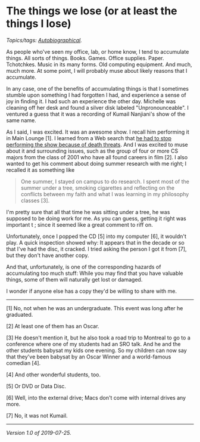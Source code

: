 The things we lose (or at least the things I lose)
==================================================

*Topics/tags: [Autobiographical](index-autobiographical).*

As people who've seen my office, lab, or home know, I tend to accumulate
things.  All sorts of things.  Books.  Games.  Office supplies.  Paper.
Tchotchkes.  Music in its many forms.  Old computing equipment.  And
much, much more.  At some point, I will probably muse about likely reasons
that I accumulate.

In any case, one of the benefits of accumulating things is that I sometimes
stumble upon something I had forgotten I had, and experience a sense of joy
in finding it.  I had such an experience the other day.  Michelle was
cleaning off her desk and found a silver disk labeled "Unpronounceable".
I ventured a guess that it was a recording of Kumail Nanjiani's show of
the same name.

As I said, I was excited.  It was an awesome show.  I recall
him performing it in Main Lounge [1].  I learned from a Web
search that [he had to stop performing the show because of death
threats](http://floodmagazine.com/34050/kumail-nanjiani-can-hot-take-it-or-leave-it/).  And I was excited to muse about it and surrounding issues,
such as the group of four or more CS majors from the class of 2001 who
have all found careers in film [2].  I also wanted to get his comment
about doing summer research with me right; I recalled it as something
like

> One summer, I stayed on campus to do research.  I spent most of the
summer under a tree, smoking cigarettes and reflecting on the conflicts
between my faith and what I was learning in my philosophy classes [3].

I'm pretty sure that all that time he was sitting under a tree, he was
supposed to be doing work for me.  As you can guess, getting it right
was important t ; since it seemed like a great comment to riff on.

Unfortunately, once I popped the CD [5] into my computer [6], it wouldn't
play.  A quick inspection showed why: It appears that in the decade or so
that I've had the disc, it cracked.  I tried asking the person I got it
from [7], but they don't have another copy.

And that, unfortunately, is one of the corresponding hazards of accumulating
too much stuff: While you may find that you have valuable things, some of
them will naturally get lost or damaged.

I wonder if anyone else has a copy they'd be willing to share with me.

---

[1] No, not when he was an undergraduate.  This event was long after he
graduated.

[2] At least one of them has an Oscar.

[3] He doesn't mention it, but he also took a road trip to Montreal
to go to a conference where one of my students had an SRO talk.  And
he and the other students babysat my kids one evening.  So my children
can now say that they've been babysat by an Oscar Winner and a world-famous
comedian [4].

[4] And other wonderful students, too.

[5] Or DVD or Data Disc.

[6] Well, into the external drive; Macs don't come with internal drives
any more.

[7] No, it was not Kumail.

---

*Version 1.0 of 2019-07-25.*
